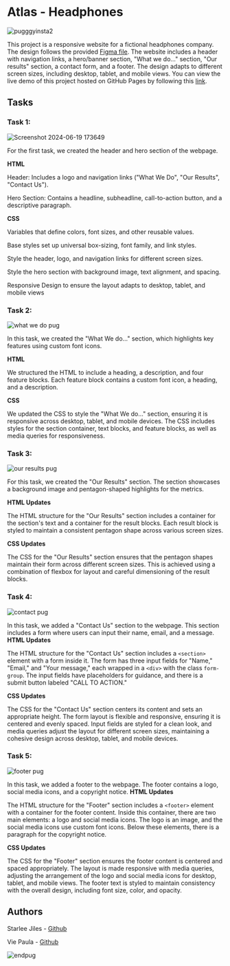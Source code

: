 # Atlas - Headphones

![pugggyinsta2](https://github.com/ThatsVie/atlas-headphones/assets/143755961/59af385b-28b7-4548-a02b-a456c1a3a76a)

This project is a responsive website for a fictional headphones company. The design follows the provided [Figma file](https://www.figma.com/design/FfnVADRC9xgI3yiZliTBYZ/Holberton-School---Headphone-company?node-id=0-362&t=bJCJPLuaAkLsxogd-0). The website includes a header with navigation links, a hero/banner section, "What we do..." section, "Our results" section, a contact form, and a footer. The design adapts to different screen sizes, including desktop, tablet, and mobile views. You can view the live demo of this project hosted on GitHub Pages by following this [link](https://thatsvie.github.io/atlas-headphones/).


## Tasks
### Task 1: 

![Screenshot 2024-06-19 173649](https://github.com/ThatsVie/atlas-headphones/assets/143755961/44c2fd36-8102-4fcc-9d2d-b9fe4584c574)

For the first task, we created the header and hero section of the webpage.

**HTML**

Header: Includes a logo and navigation links ("What We Do", "Our Results", "Contact Us").

Hero Section: Contains a headline, subheadline, call-to-action button, and a descriptive paragraph.

**CSS**

Variables that define colors, font sizes, and other reusable values.

Base styles set up universal box-sizing, font family, and link styles.

Style the header, logo, and navigation links for different screen sizes.

Style the hero section with background image, text alignment, and spacing.

Responsive Design to ensure the layout adapts to desktop, tablet, and mobile views


### Task 2: 

![what we do pug](https://github.com/ThatsVie/atlas-headphones/assets/143755961/40b09c78-5718-46a0-be4d-8e7a78b91104)


In this task, we created the "What We do..." section, which highlights key features using custom font icons.

**HTML**

We structured the HTML to include a heading, a description, and four feature blocks. Each feature block contains a custom font icon, a heading, and a description.

**CSS**

We updated the CSS to style the "What We do..." section, ensuring it is responsive across desktop, tablet, and mobile devices. The CSS includes styles for the section container, text blocks, and feature blocks, as well as media queries for responsiveness.


### Task 3:

![our results pug](https://github.com/ThatsVie/atlas-headphones/assets/143755961/f620327a-aa93-470b-95bf-03c469a5deea)

For this task, we created the "Our Results" section. The section showcases a background image and pentagon-shaped highlights for the metrics.

**HTML Updates**

The HTML structure for the "Our Results" section includes a container for the section's text and a container for the result blocks. Each result block is styled to maintain a consistent pentagon shape across various screen sizes.

**CSS Updates**

The CSS for the "Our Results" section ensures that the pentagon shapes maintain their form across different screen sizes. This is achieved using a combination of flexbox for layout and careful dimensioning of the result blocks.

### Task 4:

![contact pug](https://github.com/ThatsVie/atlas-headphones/assets/143755961/34a9b5d7-cfe5-408d-ab7d-2d3e1e9ac525)

In this task, we added a "Contact Us" section to the webpage. This section includes a form where users can input their name, email, and a message. 
**HTML Updates**

The HTML structure for the "Contact Us" section includes a `<section>` element with a form inside it. The form has three input fields for "Name," "Email," and "Your message," each wrapped in a `<div>` with the class `form-group`. The input fields have placeholders for guidance, and there is a submit button labeled "CALL TO ACTION."

**CSS Updates**

The CSS for the "Contact Us" section centers its content and sets an appropriate height. The form layout is flexible and responsive, ensuring it is centered and evenly spaced. Input fields are styled for a clean look, and media queries adjust the layout for different screen sizes, maintaining a cohesive design across desktop, tablet, and mobile devices.

### Task 5: 

![footer pug](https://github.com/ThatsVie/atlas-headphones/assets/143755961/e1e1c8dd-bbbe-4e9f-8ab4-b7101662c4d8)


In this task, we added a footer to the webpage. The footer contains a logo, social media icons, and a copyright notice. 
**HTML Updates**

The HTML structure for the "Footer" section includes a `<footer>` element with a container for the footer content. Inside this container, there are two main elements: a logo and social media icons. The logo is an image, and the social media icons use custom font icons. Below these elements, there is a paragraph for the copyright notice.

**CSS Updates**

The CSS for the "Footer" section ensures the footer content is centered and spaced appropriately. The layout is made responsive with media queries, adjusting the arrangement of the logo and social media icons for desktop, tablet, and mobile views. The footer text is styled to maintain consistency with the overall design, including font size, color, and opacity.

## Authors
Starlee Jiles - [Github](https://github.com/starles-barkley)

Vie Paula - [Github](https://github.com/ThatsVie)

![endpug](https://github.com/ThatsVie/atlas-headphones/assets/143755961/298d21a5-8a08-4def-ad0e-aebf46eadd43)


